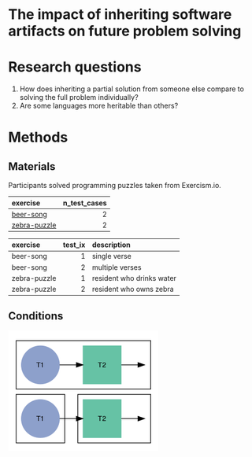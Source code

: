 The impact of inheriting software artifacts on future problem solving
================

# Research questions

1.  How does inheriting a partial solution from someone else compare to
    solving the full problem individually?
2.  Are some languages more heritable than others?

# Methods

## Materials

Participants solved programming puzzles taken from
Exercism.io.

| exercise                                                                                                             | n\_test\_cases |
| :------------------------------------------------------------------------------------------------------------------- | -------------: |
| [beer-song](https://github.com/exercism/problem-specifications/blob/master/exercises/beer-song/description.md)       |              2 |
| [zebra-puzzle](https://github.com/exercism/problem-specifications/blob/master/exercises/zebra-puzzle/description.md) |              2 |

| exercise     | test\_ix | description               |
| :----------- | -------: | :------------------------ |
| beer-song    |        1 | single verse              |
| beer-song    |        2 | multiple verses           |
| zebra-puzzle |        1 | resident who drinks water |
| zebra-puzzle |        2 | resident who owns zebra   |

## Conditions

![](one-two-test_files/figure-gfm/one-two-test-1.png)<!-- -->
